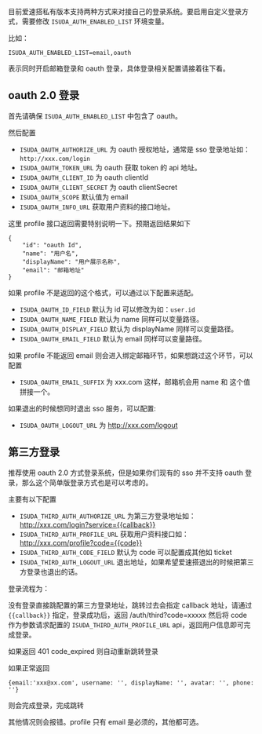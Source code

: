 目前爱速搭私有版本支持两种方式来对接自己的登录系统。要启用自定义登录方式，需要修改 `ISUDA_AUTH_ENABLED_LIST` 环境变量。

比如：

```
ISUDA_AUTH_ENABLED_LIST=email,oauth
```

表示同时开启邮箱登录和 oauth 登录，具体登录相关配置请接着往下看。

## oauth 2.0 登录

首先请确保 `ISUDA_AUTH_ENABLED_LIST` 中包含了 oauth。

然后配置

* `ISUDA_OAUTH_AUTHORIZE_URL` 为 oauth 授权地址，通常是 sso 登录地址如：`http://xxx.com/login`
* `ISUDA_OAUTH_TOKEN_URL` 为 oauth 获取 token 的 api 地址。
* `ISUDA_OAUTH_CLIENT_ID` 为 oauth clientId
* `ISUDA_OAUTH_CLIENT_SECRET` 为 oauth clientSecret
* `ISUDA_OAUTH_SCOPE` 默认值为 email
* `ISUDA_OAUTH_INFO_URL` 获取用户资料的接口地址。

这里 profile 接口返回需要特别说明一下。预期返回结果如下

```
{
    "id": "oauth Id",
    "name": "用户名",
    "displayName": "用户展示名称",
    "email": "邮箱地址"
}
```

如果 profile 不是返回的这个格式，可以通过以下配置来适配。

* `ISUDA_OAUTH_ID_FIELD` 默认为 id 可以修改为如：`user.id`
* `ISUDA_OAUTH_NAME_FIELD` 默认为 name 同样可以变量路径。
* `ISUDA_OAUTH_DISPLAY_FIELD` 默认为 displayName 同样可以变量路径。
* `ISUDA_OAUTH_EMAIL_FIELD` 默认为 email 同样可以变量路径。

如果 profile 不能返回 email 则会进入绑定邮箱环节，如果想跳过这个环节，可以配置

* `ISUDA_OAUTH_EMAIL_SUFFIX` 为 xxx.com 这样，邮箱机会用 name 和 这个值拼接一个。

如果退出的时候想同时退出 sso 服务，可以配置:

* `ISUDA_OAUTH_LOGOUT_URL` 为 http://xxx.com/logout



## 第三方登录

推荐使用 oauth 2.0 方式登录系统，但是如果你们现有的 sso 并不支持 oauth 登录，那么这个简单版登录方式也是可以考虑的。

主要有以下配置

* `ISUDA_THIRD_AUTH_AUTHORIZE_URL` 为第三方登录地址如：http://xxx.com/login?service={{callback}}
* `ISUDA_THIRD_AUTH_PROFILE_URL` 获取用户资料接口如：http://xxx.com/profile?code={{code}}
* `ISUDA_THIRD_AUTH_CODE_FIELD` 默认为 code 可以配置成其他如 ticket
* `ISUDA_THIRD_AUTH_LOGOUT_URL` 退出地址，如果希望爱速搭退出的时候把第三方登录也退出的话。

登录流程为：

没有登录直接跳配置的第三方登录地址，跳转过去会指定 callback 地址，请通过 `{{callback}}` 指定，登录成功后，返回 /auth/third?code=xxxxx
然后将 code 作为参数请求配置的 `ISUDA_THIRD_AUTH_PROFILE_URL` api，返回用户信息即可完成登录。
 
如果返回 401 code_expired  则自动重新跳转登录

如果正常返回 

```
{email:'xxx@xx.com', username: '', displayName: '', avatar: '', phone: ''}
```

则会完成登录，完成跳转

其他情况则会报错。profile 只有 email 是必须的，其他都可选。